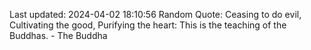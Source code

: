 Last updated: 2024-04-02 18:10:56
Random Quote: Ceasing to do evil, Cultivating the good, Purifying the heart: This is the teaching of the Buddhas. - The Buddha